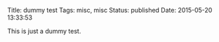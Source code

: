 Title: dummy test
Tags: misc, misc
Status: published
Date: 2015-05-20 13:33:53

This is just a dummy test.

